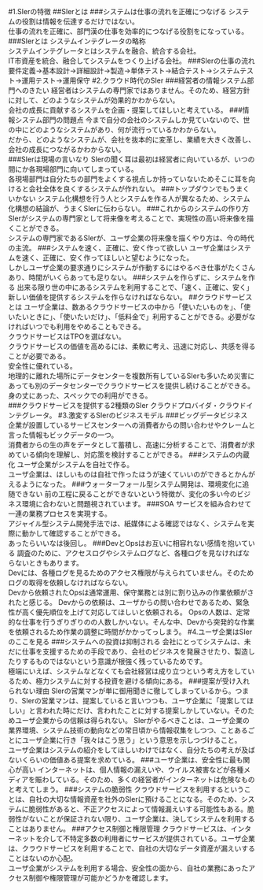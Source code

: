 #1.SIerの特徴
##SIerとは
###システムは仕事の流れを正確につなげる
システムの役割は情報を伝達するだけではない。  
仕事の流れを正確に、部門漢の仕事を効率的につなげる役割をになっている。
###SIerとは
システムインテグレータの略称  
システムインテグレータとはシステムを融合、統合する会社。  
IT市資産を統合、融合してシステムをつくり上げる会社。
###SIerの仕事の流れ
要件定義→基本設計→詳細設計→製造→単体テスト→結合テスト→システムテスト→運用テスト→運用保守
#2.クラウド時代のSIer
###経営者の情報システム部門へのきたい
経営者はシステムの専門家ではありません。そのため、経営方針に対して、どのようなシステムが効果的かわからない。  
会社の成長に貢献するシステムを企画・提案してほしいと考えている。
###情報システム部門の問題点
今まで自分の会社のシステムしか見ていないので、世の中にどのようなシステムがあり、何が流行っているかわからない。  
だから、どのようなシステムが、会社を抜本的に変革し、業績を大きく改善し、会社の成長につながるかわからない。  
###SIerは現場の言いなり
SIerの聞く耳は最初は経営者に向いているが、いつの間にか各現場部門に向いてしまっている。  
各現場部門は自分たちの部門をよくする視点しか持っていないためそこに耳を向けると会社全体を良くするシステムが作れない。
###トップダウンでもうまくいかない
システム化構想を行う人とシステムを作る人が異なるため、システム化構想の結論が、うまくSIerに伝わらない。
###これからのシステムの作り方
SIerがシステムの専門家として将来像を考えることで、実現性の高い将来像を描くことができる。  
システムの専門家であるSIerが、ユーザ企業の将来像を描くやり方は、今の時代の主流。
###システムを速く、正確に、安く作って欲しい
ユーザ企業はシステムを速く、正確に、安く作ってほしいと望むようになった。  
しかしユーザ企業の要求通りにシステムが作動するにはやるべき仕事がたくさんあり、時間がいくらあっても足りない。
###システムを作らずに、システムを作る
出来る限り世の中にあるシステムを利用することで、「速く、正確に、安く」新しい価値を提供するシステムを作らなければならない。
##クラウドサービスとは
ユーザ企業は、数あるクラウドサービスの中から「使いたいものを」、「使いたいときに」、「使いたいだけ」、「低料金で」利用することができる。必要がなければいつでも利用をやめることもできる。  
クラウドサービスはTPOを選ばない。  
クラウドサービスの価値を高めるには、柔軟に考え、迅速に対応し、共感を得ることが必要である。  
安全性に優れている。  
地理的に離れた場所にデータセンターを複数所有しているSIerも多いため災害にあっても別のデータセンターでクラウドサービスを提供し続けることができる。
身の丈にあった、スペックでの利用ができる。  
###クラウドサービスを提供する2種類のSIer
クラウドプロバイダ・クラウドインテグレータ。
#3.激変するSIerのビジネスモデル
###ビッグデータビジネス
企業が設置しているサービスセンターへの消費者からの問い合わせやクレームと言った情報もビックデータの一つ。  
消費者からの生の声をデータとして蓄積し、高速に分析することで、消費者が求めている傾向を理解し、対応策を検討することができる。
###システムの内蔵化
ユーザ企業がシステムを自社で作る。  
ユーザ企業は、ほしいものは自社で作ったほうが速くていいのができるとかんがえるようになった。
###ウォーターフォール型システム開発は、環境変化に追随できない
前の工程に戻ることができないという特徴が、変化の多い今のビジネス環境に合わないと問題視されています。
###SOA
サービスを組み合わせて一連の業務プロセスを実現する。  
アジャイル型システム開発手法では、紙媒体による確認ではなく、システムを実際に動かして確認することができる。  
あったらいいなは後回し。
###DevとOpsはお互いに相容れない感情を抱いている
調査のために、アクセスログやシステムログなど、各種ログを見なければならないときもあります。  
Devには、各種ログを見るためのアクセス権限が与えられていません。そのためログの取得を依頼しなければならない。  
Devから依頼されたOpsは通常運用、保守業務とは別に割り込みの作業依頼がされたと感じる。
Devからの依頼は、ユーザからの問い合わせであるため、緊急性が高く優先順位を上げて対応してほしいと依頼される。
Opsの人数は、定常的な仕事を行うぎりぎりのの人数しかいない。そんな中、Devから突発的な作業を依頼されるため作業の調整に時間がかかってっしまう。
#4.ユーザ企業はSIerのここを見る
###システムへの投資は抑制される
会社にとってシステムは、未だに仕事を支援するための手段であり、会社のビジネスを発展させたり、製造したりするものではないという意識が根強く残っているためです。  
極端にいえば、システムなどなくても会社経営は成り立つという考え方をしているため、極力システムに対する投資を避ける傾向にある。
###提案が受け入れられない理由
SIerの営業マンが単に御用聞きに徹してしまっているから。つまり、SIerの営業マンは、提案していると言いつつも、ユーザ企業に「提案してほしい」と言われた時にだけ、言われたことに対する提案しかしていない。そのためユーザ企業からの信頼は得られない。
SIerがやるべきことは、ユーザ企業の業界環境、システム技術の動向などの常日頃から情報収集をしつつ、ことあるごとにユーザ企業に行き「我々はこう思う」という意思を示しつづけること。  
ユーザ企業はシステムの紹介をしてほしいわけではなく、自分たちの考えが及ばないくらいの価値ある提案を求めている。
###ユーザ企業は、安全性に最も関心が高い
インターネットは、個人情報の漏えいや、ウイルス被害などが各種メディアを賑わしている。そのため、多くの経営者がインターネットは危険なものと考えてしまう。
###システムの脆弱性
クラウドサービスを利用するということは、自社の大切な情報資産を社外のSIerに預けることになる。そのため、システムに脆弱性があると、不正アクセスによって情報漏えいする可能性もある。脆弱性がないことが保証されない限り、ユーザ企業は、決してシステムを利用することはありません。
###アクセス制御と権限管理
クラウドサービスは、インターネットを介して不特定多数の利用者にサービスが提供されている。ユーザ企業は、クラウドサービスを利用することで、自社の大切なデータ資産が漏えいすることはないのか心配。  
ユーザ企業がシステムを利用する場合、安全性の面から、自社の業務にあったアクセス制御や権限管理が可能かどうかを確認します。
###





